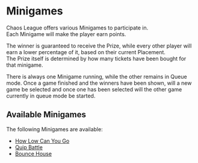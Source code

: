 # Minigames

Chaos League offers various Minigames to participate in.  
Each Minigame will make the player earn points.

The winner is guaranteed to receive the Prize, while every other player will earn a lower percentage of it, based on their current Placement.  
The Prize itself is determined by how many tickets have been bought for that minigame.

There is always one Minigame running, while the other remains in Queue mode. Once a game finished and the winners have been shown, will a new game be selected and once one has been selected will the other game currently in queue mode be started.

## Available Minigames

The following Minigames are available:

- [How Low Can You Go](how-low-can-you-go.md)
- [Quip Battle](quip-battle.md)
- [Bounce House](bounce-house.md)